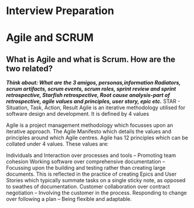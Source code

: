 # Interview Preparation 

# Agile and SCRUM  
## What is Agile and what is Scrum. How are the two related?
***Think about: What are the 3 amigos, personas,information Radiators, scrum artifacts, scrum events, scrum roles, sprint review and sprint retrospective, Starfish retrospective, Root cause analysis-part of retrospective, agile values and principles, user story, epic etc.***
STAR - Situation, Task, Action, Result 
Agile is an iterative methodology utilised for software design and development. It is defined by 4 values 


Agile is a project management methodology which focusses upon an iterative approach. The Agile Manifesto which details the values and principles around which Agile centres. Agile has 12 principles which can be collated under 4 values. These values are:

Individuals and Interaction over processes and tools – Promoting team cohesion
Working software over comprehensive documentation – Focussing upon the building and testing rather than creating large documents. This is reflected in the practice of creating Epics and User Stories which typically summate tasks on a single sticky note, as opposed to swathes of documentation.
Customer collaboration over contract negotiation – Involving the customer in the process.
Responding to change over following a plan – Being flexible and adaptable.